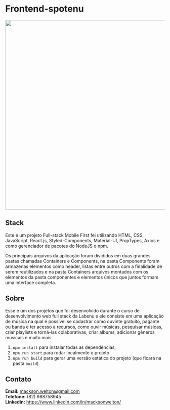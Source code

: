 # Frontend-spotenu

<p align="center">
  <img  height='600' src='https://user-images.githubusercontent.com/24879021/88987405-372b1680-d2ac-11ea-8023-d3d8e55dd53d.png'>
</p>

## Stack
Este é um projeto Full-stack Mobile First  fei utilizando HTML, CSS, JavaScript, React.js, Styled-Components, Material-UI, PropTypes, Axios e como gerenciador de pacotes do NodeJS o npm.

Os principais arquivos da aplicação foram divididos em duas grandes pastas chamadas Containers e Components, na pasta Components foram armazenas elementos como header, listas entre outros com a finalidade de serem reutilizados e na pasta Containers arquivos montados com os elementos da pasta componentes e elementos únicos que juntos formam uma interface completa.

## Sobre

Esse é um dos projetos que foi desenvolvido durante o curso de desenvolvimento web full stack da Labenu e ele consiste em uma aplicação de música na qual é possível se cadastrar como ouvinte gratuito, pagante ou banda e ter acesso a recursos, como ouvir músicas, pesquisar músicas, criar playlists e torná-las colaborativas, criar albums, adicionar gêneros musicais e muito mais.

1. `npm install` para instalar todas as dependências;
1. `npm run start` para rodar localmente o projeto
1. `npm run build` para gerar uma versão estática do projeto 
(que ficará na pasta `build`)

## Contato

<b>Email:</b> mackson.welton@gmail.com</br>
<b>Telefone:</b> (82) 988758945</br>
<b>Linkedin:</b> https://www.linkedin.com/in/macksonwelton/
